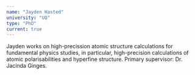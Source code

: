 ```yaml
---
name: "Jayden Hasted"
university: "UQ"
type: "PhD"
current: true
---
```



Jayden works on high-precission atomic structure calculations for fundamental physics studies, in particular, high-precision calculations of atomic polarisabilities and hyperfine structure. Primary supervisor: Dr. Jacinda Ginges.
